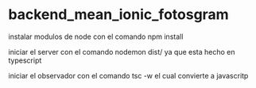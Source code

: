 # backend_mean_ionic_fotosgram

instalar modulos de node con el comando npm install

iniciar el server con el comando nodemon dist/ ya que esta hecho en typescript

iniciar el observador con el comando tsc -w el cual convierte a javascritp
